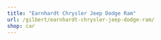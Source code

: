 ```yaml
---
title: "Earnhardt Chrysler Jeep Dodge Ram"
url: /gilbert/earnhardt-chrysler-jeep-dodge-ram/
shop: car
---
```

